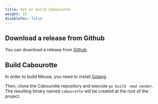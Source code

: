 ```yaml
---
title: Get or build Cabourotte
weight: 15
disableToc: false
---
```


## Download a release from Github

You can download a release from [Github](https://github.com/mcorbin/cabourotte/releases).

## Build Cabourotte

In order to build Meuse, you need to install [Golang](https://golang.org/).

Then, clone the Cabourotte repository and execute `go build -mod vendor`. The resulting binary named `cabourotte` will be created at the root of the project.
